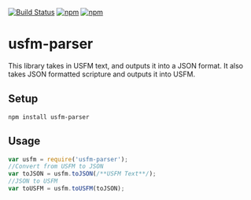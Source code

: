 [![Build Status](https://api.travis-ci.org/ihoegen/usfm-parser.svg?branch=master)](https://travis-ci.org/ihoegen/usfm-parser) 
[![npm](https://img.shields.io/npm/dt/usfm-parser.svg)](https://www.npmjs.com/package/usfm-parser)
[![npm](https://img.shields.io/npm/v/usfm-parser.svg)](https://www.npmjs.com/package/usfm-parser)

# usfm-parser
This library takes in USFM text, and outputs it into a JSON format.
It also takes JSON formatted scripture and outputs it into USFM.
## Setup
`npm install usfm-parser`

## Usage
```js
var usfm = require('usfm-parser');
//Convert from USFM to JSON
var toJSON = usfm.toJSON(/**USFM Text**/);
//JSON to USFM
var toUSFM = usfm.toUSFM(toJSON);
```
